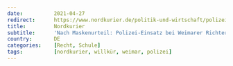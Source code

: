 ```yaml
---
date:          2021-04-27
redirect:      https://www.nordkurier.de/politik-und-wirtschaft/polizei-einsatz-bei-weimarer-richter-2643297704.html
title:         Nordkurier
subtitle:      'Nach Maskenurteil: Polizei-Einsatz bei Weimarer Richter'
country:       DE
categories:    [Recht, Schule]
tags:          [nordkurier, willkür, weimar, polizei]
---
```

